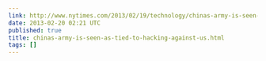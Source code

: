```yaml
---
link: http://www.nytimes.com/2013/02/19/technology/chinas-army-is-seen-as-tied-to-hacking-against-us.html?_r=0&pagewanted=all
date: 2013-02-20 02:21 UTC
published: true
title: chinas-army-is-seen-as-tied-to-hacking-against-us.html
tags: []
---
```



